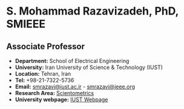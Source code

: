 # **S. Mohammad Razavizadeh, PhD, SMIEEE**
## **Associate Professor**
- **Department:** School of Electrical Engineering
- **University:** Iran University of Science & Technology (IUST)
- **Location:** Tehran, Iran
- **Tel:** +98-21-7322-5736
- **Email:** [smrazavi@iust.ac.ir](mailto:smrazavi@iust.ac.ir) - [smrazavi@ieee.org](mailto:smrazavi@ieee.org)
- **Research Area:** [Scientometrics](http://scimet.iust.ac.ir/SeyedMohammad_Razavizadeh?en)
- **University webpage:** [IUST Webpage](http://www.iust.ac.ir/content/21012/Dr.-S.-Mohammad-Razavizadeh---IUST)
